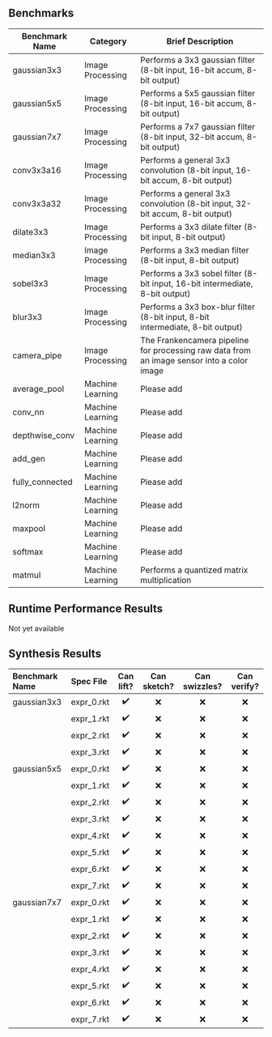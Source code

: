 ## Benchmarks

Benchmark Name  | Category | Brief Description
--------------- | -------- | -----------------
gaussian3x3     | Image Processing | Performs a 3x3 gaussian filter (8-bit input, 16-bit accum, 8-bit output)
gaussian5x5     | Image Processing | Performs a 5x5 gaussian filter (8-bit input, 16-bit accum, 8-bit output)
gaussian7x7     | Image Processing | Performs a 7x7 gaussian filter (8-bit input, 32-bit accum, 8-bit output)
conv3x3a16      | Image Processing | Performs a general 3x3 convolution (8-bit input, 16-bit accum, 8-bit output)
conv3x3a32      | Image Processing | Performs a general 3x3 convolution (8-bit input, 32-bit accum, 8-bit output)
dilate3x3       | Image Processing | Performs a 3x3 dilate filter (8-bit input, 8-bit output)
median3x3       | Image Processing | Performs a 3x3 median filter (8-bit input, 8-bit output)
sobel3x3        | Image Processing | Performs a 3x3 sobel filter (8-bit input, 16-bit intermediate, 8-bit output)
blur3x3         | Image Processing | Performs a 3x3 box-blur filter (8-bit input, 8-bit intermediate, 8-bit output)
camera_pipe     | Image Processing | The Frankencamera pipeline for processing raw data from an image sensor into a color image
average_pool    | Machine Learning | Please add
conv_nn         | Machine Learning | Please add
depthwise_conv  | Machine Learning | Please add
add_gen         | Machine Learning | Please add
fully_connected | Machine Learning | Please add
l2norm          | Machine Learning | Please add
maxpool         | Machine Learning | Please add
softmax         | Machine Learning | Please add
matmul          | Machine Learning | Performs a quantized matrix multiplication

## Runtime Performance Results
Not yet available

## Synthesis Results

Benchmark Name  | Spec File | Can lift?  | Can sketch? | Can swizzles? | Can verify?
:-------------- | :-------- | :--------: | :--------------------: | :----------------------: | :---------:
| gaussian3x3   | expr_0.rkt | :heavy_check_mark: | :x:           | :x:                      | :x:       |
|               | expr_1.rkt | :heavy_check_mark: | :x:           | :x:                      | :x:       |
|               | expr_2.rkt | :heavy_check_mark: | :x:           | :x:                      | :x:       |
|               | expr_3.rkt | :heavy_check_mark: | :x:           | :x:                      | :x:       |
| gaussian5x5   | expr_0.rkt | :heavy_check_mark: | :x:           | :x:                      | :x:       |
|               | expr_1.rkt | :heavy_check_mark: | :x:           | :x:                      | :x:       |
|               | expr_2.rkt | :heavy_check_mark: | :x:           | :x:                      | :x:       |
|               | expr_3.rkt | :heavy_check_mark: | :x:           | :x:                      | :x:       |
|               | expr_4.rkt | :heavy_check_mark: | :x:           | :x:                      | :x:       |
|               | expr_5.rkt | :heavy_check_mark: | :x:           | :x:                      | :x:       |
|               | expr_6.rkt | :heavy_check_mark: | :x:           | :x:                      | :x:       |
|               | expr_7.rkt | :heavy_check_mark: | :x:           | :x:                      | :x:       |
| gaussian7x7   | expr_0.rkt | :heavy_check_mark: | :x:           | :x:                      | :x:       |
|               | expr_1.rkt | :heavy_check_mark: | :x:           | :x:                      | :x:       |
|               | expr_2.rkt | :heavy_check_mark: | :x:           | :x:                      | :x:       |
|               | expr_3.rkt | :heavy_check_mark: | :x:           | :x:                      | :x:       |
|               | expr_4.rkt | :heavy_check_mark: | :x:           | :x:                      | :x:       |
|               | expr_5.rkt | :heavy_check_mark: | :x:           | :x:                      | :x:       |
|               | expr_6.rkt | :heavy_check_mark: | :x:           | :x:                      | :x:       |
|               | expr_7.rkt | :heavy_check_mark: | :x:           | :x:                      | :x:       |
